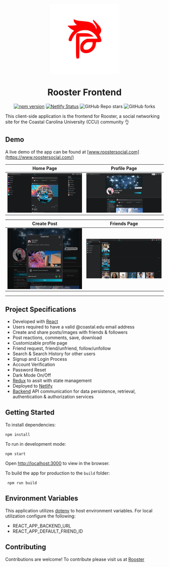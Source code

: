 <div align="center" markdown="1">

<img src="./public/images/red-rooster-logo.svg" width="220" alt="Rooster Logo"/>

# Rooster Frontend

[![npm version](https://badge.fury.io/js/react.svg)](https://badge.fury.io/js/react)
[![Netlify Status](https://api.netlify.com/api/v1/badges/134be748-4151-4123-a4bf-f64a0e16f126/deploy-status)](https://app.netlify.com/sites/rooster-social/deploys)
![GitHub Repo stars](https://img.shields.io/github/stars/rooster-app/rooster-frontend?style=social)
![GitHub forks](https://img.shields.io/github/forks/rooster-app/rooster-frontend?style=social)

</div>

This client-side application is the frontend for Rooster, a social networking site for the Coastal Carolina University (CCU) community 👌

## Demo

A live demo of the app can be found at [www.roostersocial.com](https://www.roostersocial.com/)

|                           Home Page                            |                           Profile Page                            |
| :------------------------------------------------------------: | :---------------------------------------------------------------: |
| <img src="./public/images/rooster-home-page.png" width="330"/> | <img src="./public/images/rooster-profile-page.png" width="330"/> |

|                           Create Post                            |                           Friends Page                            |
| :--------------------------------------------------------------: | :---------------------------------------------------------------: |
| <img src="./public/images/rooster-create-post.png" width="330"/> | <img src="./public/images/rooster-friends-page.png" width="330"/> |

---

## Project Specifications

- Developed with [React](https://react.dev/)
- Users required to have a valid @coastal.edu email address
- Create and share posts/images with friends & followers
- Post reactions, comments, save, download
- Customizable profile page
- Friend request, friend/unfriend, follow/unfollow
- Search & Search History for other users
- Signup and Login Process
- Account Verification
- Password Reset
- Dark Mode On/Off
- [Redux](https://redux.js.org/) to assit with state management
- Deployed to [Netlify](https://www.netlify.com/)
- [Backend](https://github.com/rooster-app) API communication for data persistence, retrieval, authentication & authorization services

## Getting Started

To install dependencies:

```
npm install
```

To run in development mode:

```
npm start
```

Open [http://localhost:3000](http://localhost:3000) to view in the browser.

To build the app for production to the `build` folder:

```
 npm run build
```

## Environment Variables

This application utilizes [dotenv](https://www.npmjs.com/package/dotenv) to host environment variables. For local utilization configure the following:

- REACT_APP_BACKEND_URL
- REACT_APP_DEFAULT_FRIEND_ID

## Contributing

Contributions are welcome! To contribute please visit us at [Rooster](https://github.com/rooster-app)
